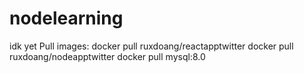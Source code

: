 # nodelearning
idk yet
Pull images:
docker pull ruxdoang/reactapptwitter
docker pull ruxdoang/nodeapptwitter
docker pull mysql:8.0

